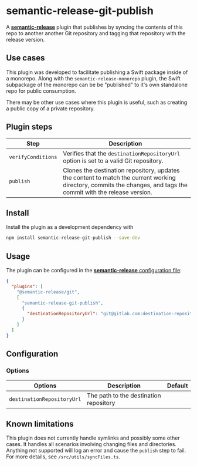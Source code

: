 # semantic-release-git-publish

A [**semantic-release**](https://github.com/semantic-release/semantic-release) plugin that publishes by syncing the contents of this repo to another another Git repository and tagging that repository with the release version.

## Use cases

This plugin was developed to facilitate publishing a Swift package inside of a monorepo. Along with the `semantic-release-monorepo` plugin, the Swift subpackage of the monorepo can be be "published" to it's own standalone repo for public consumption. 

There may be other use cases where this plugin is useful, such as creating a public copy of a private repository. 

## Plugin steps

| Step               | Description                                                                                                                                                       |
|--------------------|-------------------------------------------------------------------------------------------------------------------------------------------------------------------|
| `verifyConditions` | Verifies that the `destinationRepositoryUrl` option is set to a valid Git repository.                                                                             |
| `publish`          | Clones the destination repository, updates the content to match the current working directory, commits the changes, and tags the commit with the release version. |

## Install

Install the plugin as a development dependency with

```bash
npm install semantic-release-git-publish --save-dev
```

## Usage

The plugin can be configured in the [**semantic-release** configuration file](https://github.com/semantic-release/semantic-release/blob/master/docs/usage/configuration.md#configuration):

```json
{
  "plugins": [
    "@semantic-release/git",
    [
      "semantic-release-git-publish",
      {
        "destinationRepositoryUrl": "git@gitlab.com:destination-repository.git"
      }
    ]
  ]
}
```

## Configuration

### Options

| Options                    | Description                            | Default |
|----------------------------|----------------------------------------|---------|
| `destinationRepositoryUrl` | The path to the destination repository |         |

## Known limitations

This plugin does not currently handle symlinks and possibly some other cases. It handles all scenarios involving changing files and directories. Anything not supported will log an error and cause the `publish` step to fail. For more details, see `/src/utils/syncFiles.ts`.

